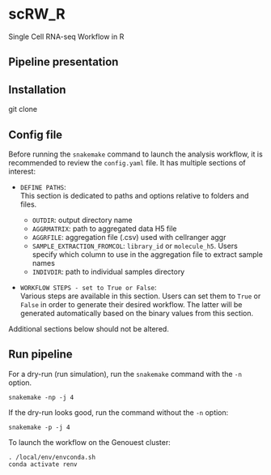 # scRW_R
Single Cell RNA-seq Workflow in R

## Pipeline presentation

## Installation
git clone 

## Config file
Before running the `snakemake` command to launch the analysis workflow, it is recommended to review the `config.yaml` file. It has multiple sections of interest:
* `DEFINE PATHS`:  
  This section is dedicated to paths and options relative to folders and files.
  * `OUTDIR`: output directory name
  * `AGGRMATRIX`: path to aggregated data H5 file
  * `AGGRFILE`:  aggregation file (.csv) used with cellranger aggr
  * `SAMPLE_EXTRACTION_FROMCOL`: `library_id` or `molecule_h5`. Users specify which column to use in the aggregation file to extract sample names
  * `INDIVDIR`: path to individual samples directory

* `WORKFLOW STEPS - set to True or False`:  
  Various steps are available in this section. Users can set them to `True` or `False` in order to generate their desired workflow. The latter will be generated automatically based on the binary values from this section.  
  
Additional sections below should not be altered.

## Run pipeline

For a dry-run (run simulation), run the `snakemake` command with the `-n` option.
```
snakemake -np -j 4
```

If the dry-run looks good, run the command without the `-n` option:
```
snakemake -p -j 4
```

To launch the workflow on the Genouest cluster:
```
. /local/env/envconda.sh
conda activate renv
```
